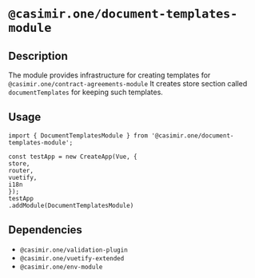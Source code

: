# `@casimir.one/document-templates-module`

## Description

The module provides infrastructure for creating templates for `@casimir.one/contract-agreements-module`
It creates store section called `documentTemplates` for keeping such templates.


## Usage
```
import { DocumentTemplatesModule } from '@casimir.one/document-templates-module';
```
```
const testApp = new CreateApp(Vue, {
store,
router,
vuetify,
i18n
});
testApp
.addModule(DocumentTemplatesModule)
```

## Dependencies

* `@casimir.one/validation-plugin`
* `@casimir.one/vuetify-extended`
* `@casimir.one/env-module`
